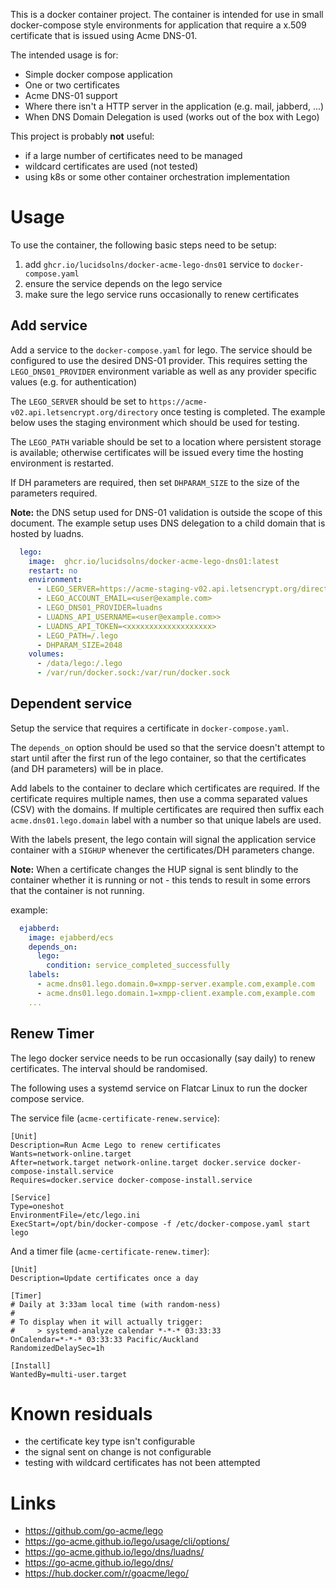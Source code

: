 This is a docker container project. The container is intended for use
in small docker-compose style environments for application that require
a x.509 certificate that is issued using Acme DNS-01.

The intended usage is for:
  - Simple docker compose application
  - One or two certificates
  - Acme DNS-01 support
  - Where there isn't a HTTP server in the application (e.g. mail, jabberd, ...)
  - When DNS Domain Delegation is used (works out of the box with Lego)

This project is probably **not** useful:
 - if a large number of certificates need to be managed
 - wildcard certificates are used (not tested)
 - using k8s or some other container orchestration implementation

# Usage

To use the container, the following basic steps need to be setup:

1. add `ghcr.io/lucidsolns/docker-acme-lego-dns01` service to `docker-compose.yaml`
2. ensure the service depends on the lego service
3. make sure the lego service runs occasionally to renew certificates

## Add service

Add a service to the `docker-compose.yaml` for lego. The service
should be configured to use the desired DNS-01 provider. This requires
setting the `LEGO_DNS01_PROVIDER` environment variable as well as any
provider specific values (e.g. for authentication)

The `LEGO_SERVER` should be set to `https://acme-v02.api.letsencrypt.org/directory`
once testing is completed. The example below uses the staging environment
which should be used for testing.

The `LEGO_PATH` variable should be set to a location where persistent
storage is available; otherwise certificates will be issued every time the
hosting environment is restarted.

If DH parameters are required, then set `DHPARAM_SIZE` to the size of the 
parameters required.

**Note:** the DNS setup used for DNS-01 validation is outside the scope of this
document. The example setup uses DNS delegation to a child domain that is hosted
by luadns.

```yaml
  lego:
    image:  ghcr.io/lucidsolns/docker-acme-lego-dns01:latest
    restart: no
    environment:
      - LEGO_SERVER=https://acme-staging-v02.api.letsencrypt.org/directory
      - LEGO_ACCOUNT_EMAIL=<user@example.com>
      - LEGO_DNS01_PROVIDER=luadns
      - LUADNS_API_USERNAME=<user@example.com>>
      - LUADNS_API_TOKEN=<xxxxxxxxxxxxxxxxxxx>
      - LEGO_PATH=/.lego
      - DHPARAM_SIZE=2048
    volumes:
      - /data/lego:/.lego
      - /var/run/docker.sock:/var/run/docker.sock
```
## Dependent service

Setup the service that requires a certificate in `docker-compose.yaml`.

The `depends_on` option should be used so that the service doesn't attempt
to start until after the first run of the lego container, so that the 
certificates (and DH parameters) will be in place.

Add labels to the container to declare which certificates are required.
If the certificate requires multiple names, then use a comma separated 
values (CSV) with the domains. If multiple certificates are required
then suffix each `acme.dns01.lego.domain` label with a number so that
unique labels are used.

With the labels present, the lego contain will signal the application service
container with a `SIGHUP` whenever the certificates/DH parameters change.

**Note:** When a certificate changes the HUP signal is sent blindly to the
container whether it is running or not - this tends to result in some
errors that the container is not running.

example:
```yaml
  ejabberd:
    image: ejabberd/ecs
    depends_on:
      lego:
        condition: service_completed_successfully
    labels:
      - acme.dns01.lego.domain.0=xmpp-server.example.com,example.com
      - acme.dns01.lego.domain.1=xmpp-client.example.com,example.com
    ...
```
## Renew Timer

The lego docker service needs to be run occasionally (say daily) to renew
certificates. The interval should be randomised.

The following uses a systemd service on Flatcar Linux to run the docker
compose service.

The service file (`acme-certificate-renew.service`):
```unit file (systemd)
[Unit]
Description=Run Acme Lego to renew certificates
Wants=network-online.target
After=network.target network-online.target docker.service docker-compose-install.service
Requires=docker.service docker-compose-install.service

[Service]
Type=oneshot
EnvironmentFile=/etc/lego.ini
ExecStart=/opt/bin/docker-compose -f /etc/docker-compose.yaml start lego
```
And a timer file (`acme-certificate-renew.timer`):
```unit file (systemd)
[Unit]
Description=Update certificates once a day

[Timer]
# Daily at 3:33am local time (with random-ness)
#
# To display when it will actually trigger:
#     > systemd-analyze calendar *-*-* 03:33:33
OnCalendar=*-*-* 03:33:33 Pacific/Auckland
RandomizedDelaySec=1h

[Install]
WantedBy=multi-user.target
```

# Known residuals

- the certificate key type isn't configurable
- the signal sent on change is not configurable
- testing with wildcard certificates has not been attempted

# Links

- https://github.com/go-acme/lego
- https://go-acme.github.io/lego/usage/cli/options/
- https://go-acme.github.io/lego/dns/luadns/
- https://go-acme.github.io/lego/dns/
- https://hub.docker.com/r/goacme/lego/
